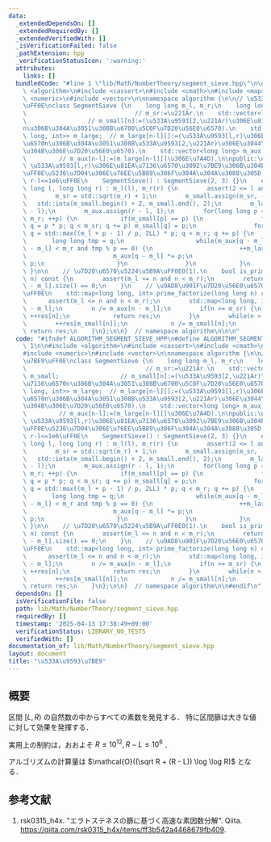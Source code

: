 ```yaml
---
data:
  _extendedDependsOn: []
  _extendedRequiredBy: []
  _extendedVerifiedWith: []
  _isVerificationFailed: false
  _pathExtension: hpp
  _verificationStatusIcon: ':warning:'
  attributes:
    links: []
  bundledCode: "#line 1 \"lib/Math/NumberTheory/segment_sieve.hpp\"\n\n\n\n#include\
    \ <algorithm>\n#include <cassert>\n#include <cmath>\n#include <map>\n#include\
    \ <numeric>\n#include <vector>\n\nnamespace algorithm {\n\n// \u533A\u9593\u7BE9\
    \uFF0E\nclass SegmentSieve {\n    long long m_l, m_r;\n    long long m_sr;   \
    \                              // m_sr:=\u221Ar.\n    std::vector<long long> m_small;\
    \                 // m_small[n]:=(\u533A\u9593[2,\u221Ar)\u306E\u81EA\u7136\u6570\
    n\u306B\u304A\u3051\u308B\u6700\u5C0F\u7D20\u56E0\u6570).\n    std::vector<std::map<long\
    \ long, int>> m_large;  // m_large[n-l][]:=(\u533A\u9593[l,r)\u306E\u81EA\u7136\
    \u6570n\u306B\u304A\u3051\u308B\u533A\u9593[2,\u221Ar)\u306E\u3044\u304F\u3064\
    \u304B\u306E\u7D20\u56E0\u6570).\n    std::vector<long long> m_aux;          \
    \         // m_aux[n-l]:=(m_large[n-l][]\u306E\u7A4D).\n\npublic:\n    // constructor.\
    \ \u533A\u9593[l,r)\u306E\u81EA\u7136\u6570\u3092\u7BE9\u306B\u304B\u3051\u308B\
    \uFF0E\u5236\u7D04\u306E\u76EE\u5B89\u306F\u304A\u304A\u3088\u305D 2<=l<r<=1e12,\
    \ r-l<=1e6\uFF0E\n    SegmentSieve() : SegmentSieve(2, 3) {}\n    explicit SegmentSieve(long\
    \ long l, long long r) : m_l(l), m_r(r) {\n        assert(2 <= l and l < r);\n\
    \        m_sr = std::sqrt(m_r) + 1;\n        m_small.assign(m_sr, -1);\n     \
    \   std::iota(m_small.begin() + 2, m_small.end(), 2);\n        m_large.resize(r\
    \ - l);\n        m_aux.assign(r - l, 1);\n        for(long long p = 2; p * p <\
    \ m_r; ++p) {\n            if(m_small[p] == p) {\n                for(long long\
    \ q = p * p; q < m_sr; q += p) m_small[q] = p;\n                for(long long\
    \ q = std::max((m_l + p - 1) / p, 2LL) * p; q < m_r; q += p) {\n             \
    \       long long tmp = q;\n                    while(m_aux[q - m_l] * m_aux[q\
    \ - m_l] < m_r and tmp % p == 0) {\n                        ++m_large[q - m_l][p];\n\
    \                        m_aux[q - m_l] *= p;\n                        tmp /=\
    \ p;\n                    }\n                }\n            }\n        }\n   \
    \ }\n\n    // \u7D20\u6570\u5224\u5B9A\uFF0EO(1).\n    bool is_prime(long long\
    \ n) const {\n        assert(m_l <= n and n < m_r);\n        return m_large[n\
    \ - m_l].size() == 0;\n    }\n    // \u9AD8\u901F\u7D20\u56E0\u6570\u5206\u89E3\
    \uFF0E\n    std::map<long long, int> prime_factorize(long long n) const {\n  \
    \      assert(m_l <= n and n < m_r);\n        std::map<long long, int> res = m_large[n\
    \ - m_l];\n        n /= m_aux[n - m_l];\n        if(n >= m_sr) {\n           \
    \ ++res[n];\n            return res;\n        }\n        while(n > 1) {\n    \
    \        ++res[m_small[n]];\n            n /= m_small[n];\n        }\n       \
    \ return res;\n    }\n};\n\n}  // namespace algorithm\n\n\n"
  code: "#ifndef ALGORITHM_SEGMENT_SIEVE_HPP\n#define ALGORITHM_SEGMENT_SIEVE_HPP\
    \ 1\n\n#include <algorithm>\n#include <cassert>\n#include <cmath>\n#include <map>\n\
    #include <numeric>\n#include <vector>\n\nnamespace algorithm {\n\n// \u533A\u9593\
    \u7BE9\uFF0E\nclass SegmentSieve {\n    long long m_l, m_r;\n    long long m_sr;\
    \                                 // m_sr:=\u221Ar.\n    std::vector<long long>\
    \ m_small;                 // m_small[n]:=(\u533A\u9593[2,\u221Ar)\u306E\u81EA\
    \u7136\u6570n\u306B\u304A\u3051\u308B\u6700\u5C0F\u7D20\u56E0\u6570).\n    std::vector<std::map<long\
    \ long, int>> m_large;  // m_large[n-l][]:=(\u533A\u9593[l,r)\u306E\u81EA\u7136\
    \u6570n\u306B\u304A\u3051\u308B\u533A\u9593[2,\u221Ar)\u306E\u3044\u304F\u3064\
    \u304B\u306E\u7D20\u56E0\u6570).\n    std::vector<long long> m_aux;          \
    \         // m_aux[n-l]:=(m_large[n-l][]\u306E\u7A4D).\n\npublic:\n    // constructor.\
    \ \u533A\u9593[l,r)\u306E\u81EA\u7136\u6570\u3092\u7BE9\u306B\u304B\u3051\u308B\
    \uFF0E\u5236\u7D04\u306E\u76EE\u5B89\u306F\u304A\u304A\u3088\u305D 2<=l<r<=1e12,\
    \ r-l<=1e6\uFF0E\n    SegmentSieve() : SegmentSieve(2, 3) {}\n    explicit SegmentSieve(long\
    \ long l, long long r) : m_l(l), m_r(r) {\n        assert(2 <= l and l < r);\n\
    \        m_sr = std::sqrt(m_r) + 1;\n        m_small.assign(m_sr, -1);\n     \
    \   std::iota(m_small.begin() + 2, m_small.end(), 2);\n        m_large.resize(r\
    \ - l);\n        m_aux.assign(r - l, 1);\n        for(long long p = 2; p * p <\
    \ m_r; ++p) {\n            if(m_small[p] == p) {\n                for(long long\
    \ q = p * p; q < m_sr; q += p) m_small[q] = p;\n                for(long long\
    \ q = std::max((m_l + p - 1) / p, 2LL) * p; q < m_r; q += p) {\n             \
    \       long long tmp = q;\n                    while(m_aux[q - m_l] * m_aux[q\
    \ - m_l] < m_r and tmp % p == 0) {\n                        ++m_large[q - m_l][p];\n\
    \                        m_aux[q - m_l] *= p;\n                        tmp /=\
    \ p;\n                    }\n                }\n            }\n        }\n   \
    \ }\n\n    // \u7D20\u6570\u5224\u5B9A\uFF0EO(1).\n    bool is_prime(long long\
    \ n) const {\n        assert(m_l <= n and n < m_r);\n        return m_large[n\
    \ - m_l].size() == 0;\n    }\n    // \u9AD8\u901F\u7D20\u56E0\u6570\u5206\u89E3\
    \uFF0E\n    std::map<long long, int> prime_factorize(long long n) const {\n  \
    \      assert(m_l <= n and n < m_r);\n        std::map<long long, int> res = m_large[n\
    \ - m_l];\n        n /= m_aux[n - m_l];\n        if(n >= m_sr) {\n           \
    \ ++res[n];\n            return res;\n        }\n        while(n > 1) {\n    \
    \        ++res[m_small[n]];\n            n /= m_small[n];\n        }\n       \
    \ return res;\n    }\n};\n\n}  // namespace algorithm\n\n#endif\n"
  dependsOn: []
  isVerificationFile: false
  path: lib/Math/NumberTheory/segment_sieve.hpp
  requiredBy: []
  timestamp: '2025-04-13 17:38:49+09:00'
  verificationStatus: LIBRARY_NO_TESTS
  verifiedWith: []
documentation_of: lib/Math/NumberTheory/segment_sieve.hpp
layout: document
title: "\u533A\u9593\u7BE9"
---
```



## 概要

区間 $[L,R)$ の自然数の中からすべての素数を発見する．
特に区間篩は大きな値に対して効果を発揮する．

実用上の制約は，おおよそ $R \leq 10^{12}, R - L \leq 10^6$ ．

アルゴリズムの計算量は $\mathcal{O}((\sqrt R + (R - L)) \log \log R)$ となる．


## 参考文献

1. rsk0315_h4x. "エラトステネスの篩に基づく高速な素因数分解". Qiita. <https://qiita.com/rsk0315_h4x/items/ff3b542a4468679fb409>.
